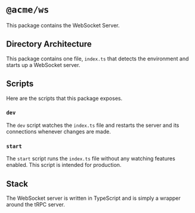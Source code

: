 # `@acme/ws`

This package contains the WebSocket Server.

## Directory Architecture

This package contains one file, `index.ts` that detects the environment and starts up a WebSocket server.

## Scripts

Here are the scripts that this package exposes.

### `dev`

The `dev` script watches the `index.ts` file and restarts the server and its connections whenever changes are made.

### `start`

The `start` script runs the `index.ts` file without any watching features enabled. This script is intended for production.

## Stack

The WebSocket server is written in TypeScript and is simply a wrapper around the tRPC server.
